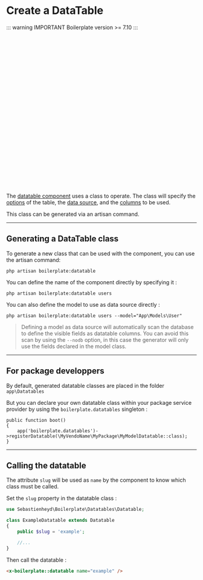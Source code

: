 # Create a DataTable

::: warning IMPORTANT
Boilerplate version >= 7.10
:::

<a :href="$withBase('/assets/img/datatable.jpg')" class="img-link"><img :src="$withBase('/assets/img/datatable.png')" style="max-width:100%;height:400px;margin-right:.5rem"/></a>

The [datatable component](../components/datatable) uses a class to operate. The class will specify the [options](options) of the table, the [data source](datasource), and the [columns](column) to be used.

This class can be generated via an artisan command.

---

## Generating a DataTable class

To generate a new class that can be used with the component, you can use the artisan command:

```
php artisan boilerplate:datatable
```

You can define the name of the component directly by specifying it :

```
php artisan boilerplate:datatable users
```

You can also define the model to use as data source directly :

```
php artisan boilerplate:datatable users --model="App\Models\User" 
```

> Defining a model as data source will automatically scan the database to define the visible fields as datatable columns. You can avoid this scan by using the `--nodb` option, in this case the generator will only use the fields declared in the model class.

---

## For package developpers

By default, generated datatable classes are placed in the folder `app\Datatables`

But you can declare your own datatable class within your package service provider by using the `boilerplate.datatables` singleton :

```
public function boot()
{
    app('boilerplate.datatables')->registerDatatable(\MyVendoName\MyPackage\MyModelDatatable::class);
} 
```

---

## Calling the datatable

The attribute `slug` will be used as `name` by the component to know which class must be called.

Set the `slug` property in the datatable class :

```php
use Sebastienheyd\Boilerplate\Datatables\Datatable;

class ExampleDatatable extends Datatable
{
    public $slug = 'example';

    //...
}
```

Then call the datatable :

```html
<x-boilerplate::datatable name="example" />
```